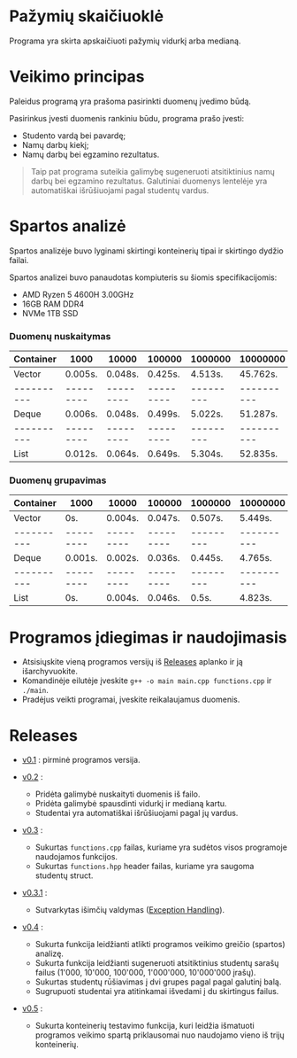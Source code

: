 # Pažymių skaičiuoklė #

Programa yra skirta apskaičiuoti pažymių vidurkį arba medianą.

# Veikimo principas #

Paleidus programą yra prašoma pasirinkti duomenų įvedimo būdą.

Pasirinkus įvesti duomenis rankiniu būdu, programa prašo įvesti:

* Studento vardą bei pavardę;
* Namų darbų kiekį;
* Namų darbų bei egzamino rezultatus.

> Taip pat programa suteikia galimybę sugeneruoti atsitiktinius namų darbų bei egzamino rezultatus.
> Galutiniai duomenys lentelėje yra automatiškai išrūšiuojami pagal studentų vardus.


# Spartos analizė #

Spartos analizėje buvo lyginami skirtingi konteinerių tipai ir skirtingo dydžio failai.

Spartos analizei buvo panaudotas kompiuteris su šiomis specifikacijomis:

* AMD Ryzen 5 4600H  3.00GHz
* 16GB RAM DDR4
* NVMe 1TB SSD


### Duomenų nuskaitymas ###

Container |   1000  |  10000  |  100000 | 1000000 | 10000000 |
----------|---------|---------|---------|---------|----------|
Vector    | 0.005s. | 0.048s. | 0.425s. | 4.513s. | 45.762s. |
----------|---------|---------|---------|---------|----------|
Deque     | 0.006s. | 0.048s. | 0.499s. | 5.022s. | 51.287s. |
----------|---------|---------|---------|---------|----------|
List      | 0.012s. | 0.064s. | 0.649s. | 5.304s. | 52.835s. |

### Duomenų grupavimas ###

Container |   1000  |  10000  |  100000 | 1000000 | 10000000 |
----------|---------|---------|---------|---------|----------|
Vector    |    0s.  | 0.004s. | 0.047s. | 0.507s. |  5.449s. |
----------|---------|---------|---------|---------|----------|
Deque     | 0.001s. | 0.002s. | 0.036s. | 0.445s. |  4.765s. |
----------|---------|---------|---------|---------|----------|
List      |    0s.  | 0.004s. | 0.046s. |  0.5s.  |  4.823s. |


# Programos įdiegimas ir naudojimasis #

* Atsisiųskite vieną programos versijų iš [Releases](https://github.com/aurimasruk/OOP-2nd-Task/releases) aplanko ir ją išarchyvuokite.
* Komandinėje eilutėje įveskite `g++ -o main main.cpp functions.cpp` ir `./main`.
* Pradėjus veikti programai, įveskite reikalaujamus duomenis.
 
# Releases #

* [v0.1](https://github.com/aurimasruk/OOP-2nd-Task/releases/tag/v0.1) : pirminė programos versija.

* [v0.2](https://github.com/aurimasruk/OOP-2nd-Task/releases/tag/v0.2) :
  * Pridėta galimybė nuskaityti duomenis iš failo.
  * Pridėta galimybė spausdinti vidurkį ir medianą kartu.
  * Studentai yra automatiškai išrūšiuojami pagal jų vardus.

* [v0.3](https://github.com/aurimasruk/OOP-2nd-Task/releases/tag/v0.3) :
  * Sukurtas `functions.cpp` failas, kuriame yra sudėtos visos programoje naudojamos funkcijos.
  * Sukurtas `functions.hpp` header failas, kuriame yra saugoma studentų struct.

* [v0.3.1](https://github.com/aurimasruk/OOP-2nd-Task/releases/tag/v0.3.1) :
  * Sutvarkytas išimčių valdymas ([Exception Handling](https://www.tutorialspoint.com/cplusplus/cpp_exceptions_handling.htm)).

* [v0.4](https://github.com/aurimasruk/OOP-2nd-Task/releases/tag/v0.4) :
  * Sukurta funkcija leidžianti atlikti programos veikimo greičio (spartos) analizę.
  * Sukurta funkcija leidžianti sugeneruoti atsitiktinius studentų sarašų failus (1'000, 10'000, 100'000, 1'000'000, 10'000'000 įrašų).
  * Sukurtas studentų rūšiavimas į dvi grupes pagal pagal galutinį balą.
  * Sugrupuoti studentai yra atitinkamai išvedami į du skirtingus failus.

* [v0.5](https://github.com/aurimasruk/OOP-2nd-Task/releases/tag/v0.5) :
  * Sukurta konteinerių testavimo funkcija, kuri leidžia išmatuoti programos veikimo spartą priklausomai nuo naudojamo vieno iš trijų konteinerių.
